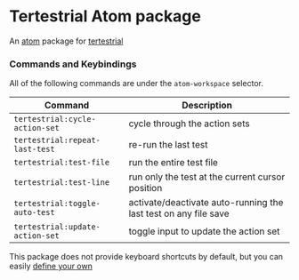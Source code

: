 # Tertestrial Atom package

An [atom](https://atom.io/) package for [tertestrial](https://github.com/Originate/tertestrial-server)

### Commands and Keybindings

All of the following commands are under the `atom-workspace` selector.

|Command|Description|
|-------|-----------|
|`tertestrial:cycle-action-set`|cycle through the action sets|
|`tertestrial:repeat-last-test`|re-run the last test|
|`tertestrial:test-file`|run the entire test file|
|`tertestrial:test-line`|run only the test at the current cursor position|
|`tertestrial:toggle-auto-test`|activate/deactivate auto-running the last test on any file save|
|`tertestrial:update-action-set`|toggle input to update the action set|

This package does not provide keyboard shortcuts by default, but you can easily [define your own](http://flight-manual.atom.io/using-atom/sections/basic-customization/#customizing-keybindings)
